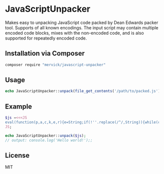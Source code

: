 # JavaScriptUnpacker
Makes easy to unpacking JavaScript code packed by Dean Edwards packer tool.
Supports of all known encodings.
The input script may contain multiple encoded code blocks, mixes with the non-encoded code, and is also supported for repeatedly encoded code.

## Installation via Composer
```sh
composer require "mervick/javascript-unpacker"
```

## Usage
```php
echo JavaScriptUnpacker::unpack(file_get_contents('/path/to/packed.js'));
```

## Example
```php
$js =<<<JS
eval(function(p,a,c,k,e,r){e=String;if(!''.replace(/^/,String)){while(c--)r[c]=k[c]||c;k=[function(e){return r[e]}];e=function(){return'\\w+'};c=1};while(c--)if(k[c])p=p.replace(new RegExp('\\b'+e(c)+'\\b','g'),k[c]);return p}('0.1(\'2 3!\');',4,4,'console|log|Hello|world'.split('|'),0,{}));
JS;

echo JavaScriptUnpacker::unpack($js);
// output: console.log('Hello world!');;
```

## License
MIT
